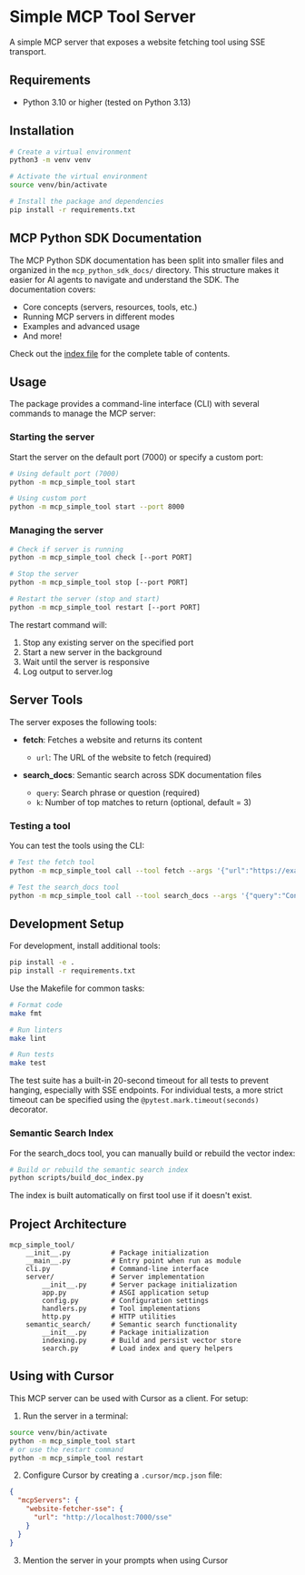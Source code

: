 # Simple MCP Tool Server

A simple MCP server that exposes a website fetching tool using SSE transport.

## Requirements

- Python 3.10 or higher (tested on Python 3.13)

## Installation

```bash
# Create a virtual environment
python3 -m venv venv

# Activate the virtual environment
source venv/bin/activate

# Install the package and dependencies
pip install -r requirements.txt
```

## MCP Python SDK Documentation

The MCP Python SDK documentation has been split into smaller files and organized in the `mcp_python_sdk_docs/` directory. This structure makes it easier for AI agents to navigate and understand the SDK. The documentation covers:

- Core concepts (servers, resources, tools, etc.)
- Running MCP servers in different modes
- Examples and advanced usage
- And more!

Check out the [index file](mcp_python_sdk_docs/index.md) for the complete table of contents.

## Usage

The package provides a command-line interface (CLI) with several commands to manage the MCP server:

### Starting the server

Start the server on the default port (7000) or specify a custom port:

```bash
# Using default port (7000)
python -m mcp_simple_tool start

# Using custom port
python -m mcp_simple_tool start --port 8000
```

### Managing the server

```bash
# Check if server is running
python -m mcp_simple_tool check [--port PORT]

# Stop the server
python -m mcp_simple_tool stop [--port PORT]

# Restart the server (stop and start)
python -m mcp_simple_tool restart [--port PORT]
```

The restart command will:
1. Stop any existing server on the specified port
2. Start a new server in the background
3. Wait until the server is responsive
4. Log output to server.log

## Server Tools

The server exposes the following tools:

- **fetch**: Fetches a website and returns its content
  - `url`: The URL of the website to fetch (required)

- **search_docs**: Semantic search across SDK documentation files
  - `query`: Search phrase or question (required)
  - `k`: Number of top matches to return (optional, default = 3)

### Testing a tool

You can test the tools using the CLI:

```bash
# Test the fetch tool
python -m mcp_simple_tool call --tool fetch --args '{"url":"https://example.com"}'

# Test the search_docs tool
python -m mcp_simple_tool call --tool search_docs --args '{"query":"Context object"}'
```

## Development Setup

For development, install additional tools:

```bash
pip install -e .
pip install -r requirements.txt
```

Use the Makefile for common tasks:

```bash
# Format code
make fmt

# Run linters
make lint

# Run tests
make test
```

The test suite has a built-in 20-second timeout for all tests to prevent hanging, especially with SSE endpoints. For individual tests, a more strict timeout can be specified using the `@pytest.mark.timeout(seconds)` decorator.

### Semantic Search Index

For the search_docs tool, you can manually build or rebuild the vector index:

```bash
# Build or rebuild the semantic search index
python scripts/build_doc_index.py
```

The index is built automatically on first tool use if it doesn't exist.

## Project Architecture

```
mcp_simple_tool/
    __init__.py          # Package initialization
    __main__.py          # Entry point when run as module
    cli.py               # Command-line interface
    server/              # Server implementation
        __init__.py      # Server package initialization
        app.py           # ASGI application setup
        config.py        # Configuration settings
        handlers.py      # Tool implementations
        http.py          # HTTP utilities
    semantic_search/     # Semantic search functionality
        __init__.py      # Package initialization
        indexing.py      # Build and persist vector store
        search.py        # Load index and query helpers
```

## Using with Cursor

This MCP server can be used with Cursor as a client. For setup:

1. Run the server in a terminal:
```bash
source venv/bin/activate
python -m mcp_simple_tool start
# or use the restart command
python -m mcp_simple_tool restart
```

2. Configure Cursor by creating a `.cursor/mcp.json` file:
```json
{
  "mcpServers": {
    "website-fetcher-sse": {
      "url": "http://localhost:7000/sse"
    }
  }
}
```

3. Mention the server in your prompts when using Cursor
